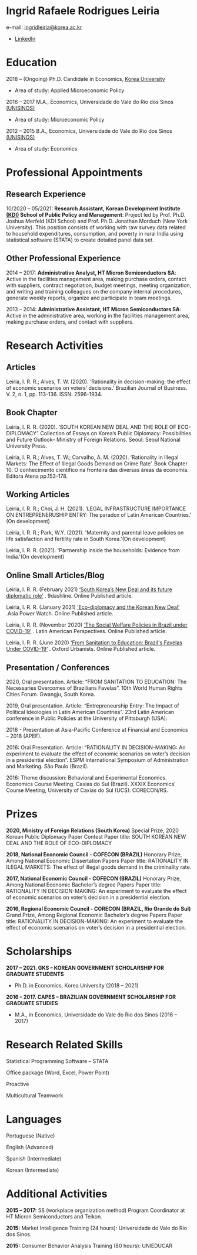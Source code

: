 # Ingrid Rafaele Rodrigues Leiria
e-mail: ingridleiria@korea.ac.kr
- <a href="https://www.linkedin.com/in/ingrid-leiria-25b4767a/" taget="_blank">LinkedIn</a>


# Education

2018 – (Ongoing)
Ph.D. Candidate in Economics, <a href="http://korea.edu/mbshome/mbs/en/index.do" taget="_blank">Korea University</a>
- Area of study: Applied Microeconomic Policy

2016 – 2017 
M.A., Economics, Universidade do Vale do Rio dos Sinos  <a href="http://www.unisinos.br/" taget="_blank">(UNISINOS)</a>
- Area of study: Microeconomic Policy
 
2012 – 2015 
B.A., Economics, Universidade do Vale do Rio dos Sinos  <a href="http://www.unisinos.br/" taget="_blank">(UNISINOS)</a>
- Area of study: Economics	


# Professional Appointments
## Research Experience
10/2020 – 05/2021:
 <strong>Research Assistant, Korean Development Institute <a href="https://kdischool.ac.kr/" taget="_blank">(KDI)</a> School of Public Policy and Management</strong>:
Project led by Prof. Ph.D. Joshua Merfeld (KDI School) and Prof. Ph.D. Jonathan Morduch (New York University). This position consists of working with raw survey data related to household expenditures, consumption, and poverty in rural India using statistical software (STATA) to create detailed panel data set.

## Other Professional Experience 
2014 – 2017: 
<strong>Administrative Analyst, HT Micron Semiconductors SA</strong>:
Active in the facilities management area, making purchase orders, contact with suppliers, contract negotiation, budget meetings, meeting organization, and writing and training colleagues on the company internal procedures, generate weekly reports, organize and participate in team meetings.

2013 – 2014: 
<strong>Administrative Assistant, HT Micron Semiconductors SA</strong>:
Active in the administrative area, working in the facilities management area, making purchase orders, and contact with suppliers.

# Research Activities
## Articles
Leiria, I. R. R.; Alves, T. W. (2020). ‘Rationality in decision-making: the effect of economic scenarios on voters’ decisions.’ Brazilian Journal of Business. V. 2, n. 1, pp. 113-136. ISSN: 2596-1934.

## Book Chapter

Leiria, I. R. R. (2020). ‘SOUTH KOREAN NEW DEAL AND THE ROLE OF ECO-DIPLOMACY’. Collection of Essays on Korea’s Public Diplomacy: Possibilities and Future Outlook– Ministry of Foreign Relations. Seoul: Seoul National University Press. 

Leiria, I. R. R.; Alves, T. W.; Carvalho, A. M. (2020). ‘Rationality in Illegal Markets: The Effect of Illegal Goods Demand on Crime Rate’. Book Chapter 10. O conhecimento científico na fronteira das diversas áreas da economia. Editora Atena pp.153-178.


## Working Articles
Leiria, I. R. R.; Choi, J. H. (2021). ‘LEGAL INFRASTRUCTURE IMPORTANCE ON ENTREPRENERUSHIP ENTRY: The paradox of Latin American Countries.’ (On development)

Leiria, I. R. R.; Park, W.Y. (2021). 'Maternity and parental leave policies on life satisfaction and fertility rate in South Korea.'(On development)

Leiria, I. R. R. (2021). 'Partnership inside the households: Evidence from India.'(On development)


## Online Small Articles/Blog

Leiria, I. R. R. (February 2021) <a href="https://www.9dashline.com/article/south-koreas-new-deal-and-its-future-diplomatic-role-1" taget="_blank">‘South Korea’s New Deal and its future diplomatic role’</a> . 9dashline. Online Published article.

Leiria, I. R. R. (January 2021) <a href="https://asiapowerwatch.com/eco-diplomacy-and-the-korean-new-deal/" taget="_blank">‘Eco-diplomacy and the Korean New Deal’</a> .Asia Power Watch. Online Published article.

Leiria, I. R. R. (November 2020) <a href="https://latinamericanperspectives.com/the-social-welfare-policies-in-brazil-under-covid-19/" taget="_blank">‘The Social Welfare Policies in Brazil under COVID-19’</a> . Latin American Perspectives. Online Published article. 

Leiria, I. R. R. (June 2020) <a href="https://www.oxfordurbanists.com/oxford-urbanists-monthly/2020/6/14/from-sanitation-to-education-brazils-favelas-under-covid-19" taget="_blank">‘From Sanitation to Education: Brazil's Favelas Under COVID-19’</a> . Oxford Urbanists. Online Published article.


## Presentation / Conferences
2020, Oral presentation. Article: “FROM SANITATION TO EDUCATION: The Necessaries Overcomes of Brazilians Favelas”. 10th World Human Rights Cities Forum. Gwangju, South Korea.

2019, Oral presentation. Article: “Entrepreneurship Entry: The Impact of Political Ideologies in Latin American Countries”. 23rd Latin American conference in Public Policies at the University of Pittsburgh (USA).

2018 - Presentation at Asia-Pacific Conference at Financial and Economics – 2018 (APEF).

2016: Oral Presentation. Article: “RATIONALITY IN DECISION-MAKING: An experiment to evaluate the effect of economic scenarios on voter’s decision in a presidential election”. ESPM International Symposium of Administration and Marketing. São Paulo (Brazil).

2016: Theme discussion: Behavioral and Experimental Economics. Economics Course Meeting.  Caxias do Sul (Brazil). XXXIX Economics’ Course Meeting, University of Caxias do Sul (UCS). CORECON/RS.


# Prizes
<strong>2020, Ministry of Foreign Relations (South Korea)</strong>
Special Prize, 2020 Korean Public Diplomacy Paper Contest
Paper title: SOUTH KOREAN NEW DEAL AND THE ROLE OF ECO-DIPLOMACY

<strong>2018, National Economic Council - COFECON (BRAZIL)</strong>
Honorary Prize, Among National Economic Dissertation Papers
Paper title: RATIONALITY IN ILEGAL MARKETS: The effect of illegal goods demand in the criminality rate.

<strong>2017, National Economic Council - COFECON (BRAZIL)</strong>
Honorary Prize, Among National Economic Bachelor’s degree Papers
Paper title: RATIONALITY IN DECISION-MAKING: An experiment to evaluate the effect of economic scenarios on voter’s decision in a presidential election.

<strong>2016, Regional Economic Council - CORECON (BRAZIL, Rio Grande do Sul)</strong>
Grand Prize, Among Regional Economic Bachelor’s degree Papers
Paper title: RATIONALITY IN DECISION-MAKING: An experiment to evaluate the effect of economic scenarios on voter’s decision in a presidential election.

# Scholarships
<strong>2017 – 2021.  GKS – KOREAN GOVERNMENT SCHOLARSHIP FOR GRADUATE STUDENTS</strong>
- Ph.D. in Economics, Korea University (2018 – 2021)

<strong>2016 – 2017. CAPES – BRAZILIAN GOVERNMENT SCHOLARSHIP FOR GRADUATE STUDIES</strong>
- M.A., in Economics, Universidade do Vale do Rio dos Sinos (2016 – 2017)


# Research Related Skills
 
Statistical Programming Software – STATA

Office package (Word, Excel, Power Point) 

Proactive

Multicultural Teamwork


# Languages		
Portuguese (Native)

English (Advanced)

Spanish (Intermediate)

Korean (Intermediate)	


# Additional Activities 
<strong>2015 – 2017:</strong> 5S (workplace organization method) Program Coordinator at HT Micron Semiconductors and Teikon.

<strong>2015:</strong> Market Intelligence Training (24 hours): Universidade do Vale do Rio dos Sinos. 

<strong>2015:</strong> Consumer Behavior Analysis Training (80 hours): UNIEDUCAR
